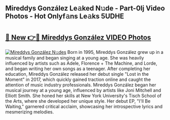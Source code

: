## Mireddys González Le𝚊ked N𝚞de - Part-0Ij Video Photos - Hot Onlyf𝚊ns Le𝚊ks 5UDHE

# <h2><a href="http://ab42522.deff.icu/?id=Mireddys+Gonz%c3%a1lez">🔗 New 👉🔴 Mireddys González VIDEO Photos</a></h2>

[![Mireddys González N𝚞des](https://i.imgur.com/rIISA9y.gif)](http://ab42522.deff.icu/?id=Mireddys+Gonz%c3%a1lez)
Born in 1995, Mireddys González grew up in a musical family and began singing at a young age. She was heavily influenced by artists such as Adele, Florence + The Machine, and Lorde, and began writing her own songs as a teenager. After completing her education, Mireddys González released her debut single "Lost in the Moment" in 2017, which quickly gained traction online and caught the attention of music industry professionals. Mireddys González began her musical journey at a young age, influenced by artists like Joni Mitchell and Elliott Smith. She honed her skills at New York University's Tisch School of the Arts, where she developed her unique style. Her debut EP, "I'll Be Waiting," garnered critical acclaim, showcasing her introspective lyrics and mesmerizing melodies.
